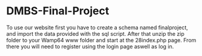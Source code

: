 # DMBS-Final-Project
To use our website first you have to create a schema named finalproject, and import the data provided with the sql script.
After that unzip the zip folder to your Wamp64 www folder and start at the 28index.php page. From there you will need to register using the login page aswell as log in.
